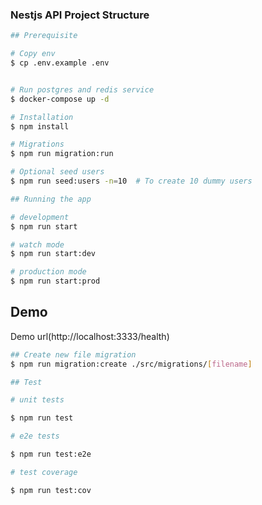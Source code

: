 ### Nestjs API Project Structure

```bash
## Prerequisite

# Copy env
$ cp .env.example .env


# Run postgres and redis service
$ docker-compose up -d

# Installation
$ npm install

# Migrations
$ npm run migration:run

# Optional seed users
$ npm run seed:users -n=10  # To create 10 dummy users
```

```bash
## Running the app

# development
$ npm run start

# watch mode
$ npm run start:dev

# production mode
$ npm run start:prod

```

## Demo

Demo url(http://localhost:3333/health)

```bash
## Create new file migration
$ npm run migration:create ./src/migrations/[filename]

```

```bash
## Test

# unit tests

$ npm run test

# e2e tests

$ npm run test:e2e

# test coverage

$ npm run test:cov

```
